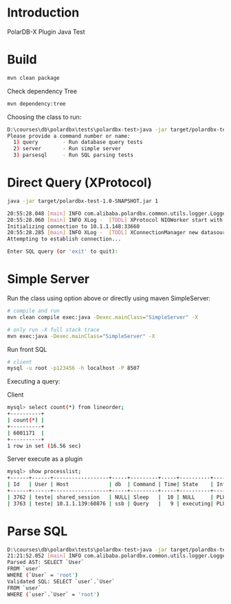 # Introduction

PolarDB-X Plugin Java Test

# Build

```bash
mvn clean package
```

Check dependency Tree

```bash
mvn dependency:tree
```

Choosing the class to run:

```bash
D:\courses\db\polardbx\tests\polardbx-test>java -jar target/polardbx-test-1.0-SNAPSHOT.jar
Please provide a command number or name:
  1) query        - Run database query tests
  2) server       - Run simple server
  3) parsesql     - Run SQL parsing tests
```

# Direct Query (XProtocol)

```bash
java -jar target/polardbx-test-1.0-SNAPSHOT.jar 1

20:55:28.048 [main] INFO com.alibaba.polardbx.common.utils.logger.LoggerFactory - using logger: com.alibaba.polardbx.common.utils.logger.slf4j.Slf4jLoggerAdapter
20:55:28.060 [main] INFO XLog -  [TDDL] XProtocol NIOWorker start with 16 threads and 16777216 bytes buf per thread., tddl version: 1.0-SNAPSHOT
Initializing connection to 10.1.1.148:33660
20:55:28.285 [main] INFO XLog -  [TDDL] XConnectionManager new datasource to teste@10.1.1.148:33660 id is 0 NOW_GLOBAL_SESSION: 0, tddl version: 1.0-SNAPSHOT
Attempting to establish connection...

Enter SQL query (or 'exit' to quit):
```

# Simple Server

Run the class using option above or directly using maven SimpleServer:

```bash
# compile and run
mvn clean compile exec:java -Dexec.mainClass="SimpleServer" -X

# only run -X full stack trace
mvn exec:java -Dexec.mainClass="SimpleServer" -X
```

Run front SQL

``` bash
# client
mysql -u root -p123456 -h localhost -P 8507
```

Executing a query:

Client

```bash
mysql> select count(*) from lineorder;
+----------+
| count(*) |
+----------+
| 6001171  |
+----------+
1 row in set (16.56 sec)

```

Server execute as a plugin

```bash
mysql> show processlist;
+------+------+------------------+-----+---------+-----+----------+-------------------+----------+-----------+---------------+
| Id   | User | Host             | db  | Command | Time| State    | Info              | Time_ms  | Rows_sent | Rows_examined |
+------+------+------------------+-----+---------+-----+----------+-------------------------------+----------+-----+---------+
| 3762 | teste| shared_session   | NULL| Sleep   |  10 | NULL     | PLUGIN                                 | 9241 |   0 |  0 |
| 3763 | teste| 10.1.1.139:60876 | ssb | Query   |   9 | executing| PLUGIN: select count(*) from lineorder | 8725 |   0 |  0 |
```

# Parse SQL

``` bash
D:\courses\db\polardbx\tests\polardbx-test>java -jar target/polardbx-test-1.0-SNAPSHOT.jar 3 "SELECT User FROM user WHERE User = 'root'"
21:21:52.052 [main] INFO com.alibaba.polardbx.common.utils.logger.LoggerFactory - using logger: com.alibaba.polardbx.common.utils.logger.slf4j.Slf4jLoggerAdapter
Parsed AST: SELECT `User`
FROM `user`
WHERE (`User` = 'root')
Validated SQL: SELECT `user`.`User`
FROM `user`
WHERE (`user`.`User` = 'root')
```
